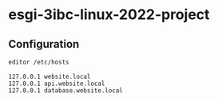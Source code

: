 # esgi-3ibc-linux-2022-project

## Configuration

```bash
editor /etc/hosts
```

```
127.0.0.1 website.local
127.0.0.1 api.website.local
127.0.0.1 database.website.local
```

